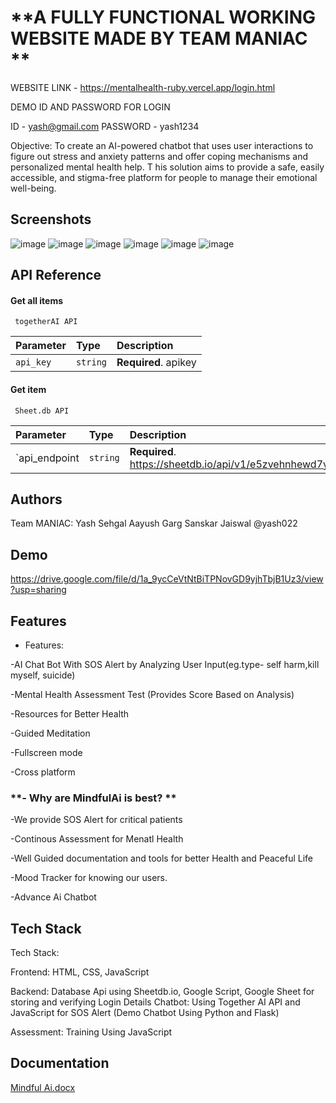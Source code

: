 
<h1>**A FULLY FUNCTIONAL WORKING WEBSITE MADE BY TEAM MANIAC
**</h1>

WEBSITE LINK - https://mentalhealth-ruby.vercel.app/login.html

DEMO ID AND PASSWORD FOR LOGIN 

ID - yash@gmail.com
PASSWORD - yash1234

Objective:
To create an AI-powered chatbot that uses user
interactions to figure out stress and anxiety patterns
and offer coping mechanisms and personalized mental
health help. T his solution aims to provide a safe, easily
accessible, and stigma-free platform for people to
manage their emotional well-being.

## Screenshots

![image](https://github.com/user-attachments/assets/3186063c-0245-43f7-a230-a5515a3edd1b)
![image](https://github.com/user-attachments/assets/e916f3ad-f475-4ce5-99a8-7fa04d5f63c6)
![image](https://github.com/user-attachments/assets/5309f580-55d6-44aa-8e52-cc6cf2fafaa7)
![image](https://github.com/user-attachments/assets/6c6de6e9-6a4c-4a4d-afc1-ca32a31e44bd)
![image](https://github.com/user-attachments/assets/7ed33eb3-c6b0-452c-ab2f-fd23a3ab6f9e)
![image](https://github.com/user-attachments/assets/d59924da-c174-4766-aea9-c113f59211f6)


## API Reference

#### Get all items

```http
 togetherAI API
```

| Parameter | Type     | Description                |
| :-------- | :------- | :------------------------- |
| `api_key` | `string` | **Required**. apikey |

#### Get item

```http
 Sheet.db API
```

| Parameter | Type     | Description                       |
| :-------- | :------- | :-------------------------------- |
| `api_endpoint      | `string` | **Required**. https://sheetdb.io/api/v1/e5zvehnhewd7y|





## Authors
Team MANIAC:
Yash Sehgal
Aayush Garg
Sanskar Jaiswal
@yash022

## Demo


https://drive.google.com/file/d/1a_9ycCeVtNtBiTPNovGD9yjhTbjB1Uz3/view?usp=sharing




## Features

- Features:

-AI Chat Bot With SOS Alert by Analyzing User Input(eg.type- self harm,kill myself, suicide)

-Mental Health Assessment Test (Provides Score   Based on Analysis)

-Resources for Better Health

-Guided Meditation

-Fullscreen mode

-Cross platform

<h3> **- Why are MindfulAi is best?
** </h3>

-We provide SOS Alert for critical patients

-Continous Assessment for Menatl Health

-Well Guided documentation and tools for better Health and Peaceful Life

-Mood Tracker for knowing our users.

-Advance Ai  Chatbot 



## Tech Stack

Tech Stack:

Frontend: HTML, CSS, JavaScript

Backend:
   Database Api using Sheetdb.io, Google Script, Google Sheet for storing and verifying Login Details
   Chatbot: Using Together AI API and JavaScript for SOS Alert (Demo Chatbot Using Python and Flask)

Assessment: Training Using JavaScript
## Documentation
[Mindful Ai.docx](https://github.com/user-attachments/files/19619066/Mindful.Ai.docx)



